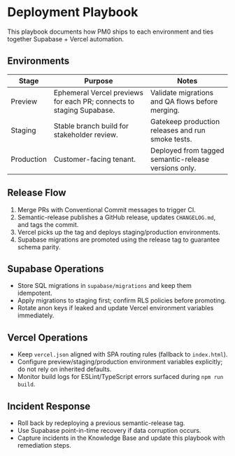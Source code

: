 # Deployment Playbook

This playbook documents how PM0 ships to each environment and ties together Supabase + Vercel automation.

## Environments

| Stage | Purpose | Notes |
| --- | --- | --- |
| Preview | Ephemeral Vercel previews for each PR; connects to staging Supabase. | Validate migrations and QA flows before merging. |
| Staging | Stable branch build for stakeholder review. | Gatekeep production releases and run smoke tests. |
| Production | Customer-facing tenant. | Deployed from tagged semantic-release versions only. |

## Release Flow

1. Merge PRs with Conventional Commit messages to trigger CI.
2. Semantic-release publishes a GitHub release, updates `CHANGELOG.md`, and tags the commit.
3. Vercel picks up the tag and deploys staging/production environments.
4. Supabase migrations are promoted using the release tag to guarantee schema parity.

## Supabase Operations

- Store SQL migrations in `supabase/migrations` and keep them idempotent.
- Apply migrations to staging first; confirm RLS policies before promoting.
- Rotate anon keys if leaked and update Vercel environment variables immediately.

## Vercel Operations

- Keep `vercel.json` aligned with SPA routing rules (fallback to `index.html`).
- Configure preview/staging/production environment variables explicitly; do not rely on inherited defaults.
- Monitor build logs for ESLint/TypeScript errors surfaced during `npm run build`.

## Incident Response

- Roll back by redeploying a previous semantic-release tag.
- Use Supabase point-in-time recovery if data corruption occurs.
- Capture incidents in the Knowledge Base and update this playbook with remediation steps.
